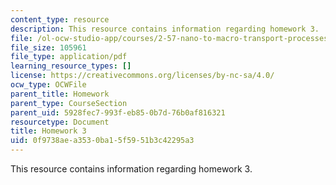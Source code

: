 ```yaml
---
content_type: resource
description: This resource contains information regarding homework 3.
file: /ol-ocw-studio-app/courses/2-57-nano-to-macro-transport-processes-spring-2012/0f9738aea3530ba15f5951b3c42295a3_MIT2_57S12_hw_3.pdf
file_size: 105961
file_type: application/pdf
learning_resource_types: []
license: https://creativecommons.org/licenses/by-nc-sa/4.0/
ocw_type: OCWFile
parent_title: Homework
parent_type: CourseSection
parent_uid: 5928fec7-993f-eb85-0b7d-76b0af816321
resourcetype: Document
title: Homework 3
uid: 0f9738ae-a353-0ba1-5f59-51b3c42295a3
---
```

This resource contains information regarding homework 3.